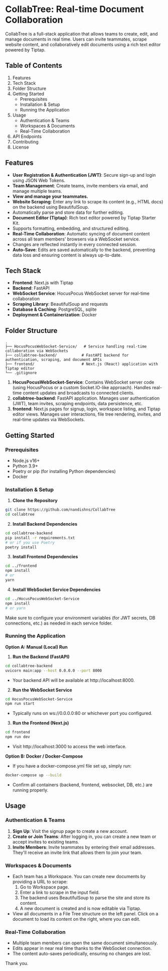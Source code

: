 # CollabTree: Real-time Document Collaboration

CollabTree is a full-stack application that allows teams to create, edit, and manage documents in real time. Users can invite teammates, scrape website content, and collaboratively edit documents using a rich text editor powered by Tiptap.

## Table of Contents
1. Features
2. Tech Stack
3. Folder Structure
4. Getting Started
   - Prerequisites
   - Installation & Setup
   - Running the Application
5. Usage
   - Authentication & Teams
   - Workspaces & Documents
   - Real-Time Collaboration
6. API Endpoints
7. Contributing
8. License

## Features
- **User Registration & Authentication (JWT)**: Secure sign-up and login using JSON Web Tokens.
- **Team Management**: Create teams, invite members via email, and manage multiple teams.
- **View and manage your teammates.**
- **Website Scraping**: Enter any link to scrape its content (e.g., HTML docs) on the backend using BeautifulSoup.
- Automatically parse and store data for further editing.
- **Document Editor (Tiptap)**: Rich text editor powered by Tiptap Starter Kit.
- Supports formatting, embedding, and structured editing.
- **Real-Time Collaboration**: Automatic syncing of document content across all team members' browsers via a WebSocket service.
- Changes are reflected instantly in every connected session.
- **Auto-Save**: Edits are saved automatically to the backend, preventing data loss and ensuring content is always up-to-date.

## Tech Stack
- **Frontend**: Next.js with Tiptap
- **Backend**: FastAPI
- **WebSocket Service**: HocusPocus WebSocket server for real-time collaboration
- **Scraping Library**: BeautifulSoup and requests
- **Database & Caching**: PostgreSQL, sqlite
- **Deployment & Containerization**: Docker

## Folder Structure
```
.
├── HocusPocusWebSocket-Service/   # Service handling real-time collaboration via WebSockets
├── collabtree-backend/           # FastAPI backend for authentication, scraping, and document APIs
├── frontend/                     # Next.js (React) application with Tiptap editor
└── .gitignore
```

1. **HocusPocusWebSocket-Service**: Contains WebSocket server code (using HocusPocus or a custom Socket.IO-like approach). Handles real-time content updates and broadcasts to connected clients.
2. **collabtree-backend**: FastAPI application. Manages user authentication (JWT), team invites, scraping endpoints, data persistence, etc.
3. **frontend**: Next.js pages for signup, login, workspace listing, and Tiptap editor views. Manages user interactions, file tree rendering, invites, and real-time updates via WebSockets.

## Getting Started

### Prerequisites
- Node.js v16+
- Python 3.9+
- Poetry or pip (for installing Python dependencies)
- Docker

### Installation & Setup
1. **Clone the Repository**
```bash
git clone https://github.com/nandishns/CollabTree
cd collabtree
```
2. **Install Backend Dependencies**
```bash
cd collabtree-backend
pip install -r requirements.txt
# or if you use Poetry
poetry install
```
3. **Install Frontend Dependencies**
```bash
cd ../frontend
npm install
# or
yarn
```
4. **Install WebSocket Service Dependencies**
```bash
cd ../HocusPocusWebSocket-Service
npm install
# or yarn
```

Make sure to configure your environment variables (for JWT secrets, DB connections, etc.) as needed in each service folder.

### Running the Application

**Option A: Manual (Local) Run**
1. **Run the Backend (FastAPI)**
```bash
cd collabtree-backend
uvicorn main:app --host 0.0.0.0 --port 8000
```
   - Your backend API will be available at http://localhost:8000.
2. **Run the WebSocket Service**
```bash
cd HocusPocusWebSocket-Service
npm run start
```
   - Typically runs on ws://0.0.0.0:80 or whichever port you configured.
3. **Run the Frontend (Next.js)**
```bash
cd frontend
npm run dev
```
   - Visit http://localhost:3000 to access the web interface.

**Option B: Docker / Docker-Compose**
- If you have a docker-compose.yml file set up, simply run:
```bash
docker-compose up --build
```
   - Confirm all containers (backend, frontend, websocket, DB, etc.) are running properly.

## Usage

### Authentication & Teams
1. **Sign Up**: Visit the signup page to create a new account.
2. **Create or Join Teams**: After logging in, you can create a new team or accept invites to existing teams.
3. **Invite Members**: Invite teammates by entering their email addresses. They'll receive an invite link that allows them to join your team.

### Workspaces & Documents
- Each team has a Workspace. You can create new documents by providing a URL to scrape:
  1. Go to Workspace page.
  2. Enter a link to scrape in the input field.
  3. The backend uses BeautifulSoup to parse the site and store its content.
  4. A new document is created and is now editable via Tiptap.
- View all documents in a File Tree structure on the left panel. Click on a document to load its content on the right, where you can edit.

### Real-Time Collaboration
- Multiple team members can open the same document simultaneously.
- Edits appear in near real time thanks to the WebSocket connection.
- The content auto-saves periodically, ensuring no changes are lost.



Thank you.
